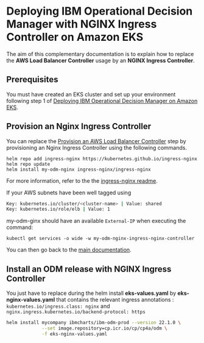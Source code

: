 # Deploying IBM Operational Decision Manager with NGINX Ingress Controller on Amazon EKS

The aim of this complementary documentation is to explain how to replace the **AWS Load Balancer Controller** usage by an **NGINX Ingress Controller**.

## Prerequisites

You must have created an EKS cluster and set up your environment following step 1 of [Deploying IBM Operational Decision Manager on Amazon EKS](README.md#1-prepare-your-environment-40-min).

## Provision an Nginx Ingress Controller

You can replace the [Provision an AWS Load Balancer Controller](README.md#c-provision-an-aws-load-balancer-controller) step by provisioning an Nginx Ingress Controller using the following commands.

```console
helm repo add ingress-nginx https://kubernetes.github.io/ingress-nginx
helm repo update
helm install my-odm-nginx ingress-nginx/ingress-nginx
```

For more information, refer to the the [ingress-nginx readme](https://github.com/kubernetes/ingress-nginx/tree/main/charts/ingress-nginx#install-chart).

If your AWS subnets have been well tagged using

```bash
Key: kubernetes.io/cluster/<cluster-name> | Value: shared
Key: kubernetes.io/role/elb | Value: 1
```

my-odm-ginx should have an available `External-IP` when executing the command:

```console
kubectl get services -o wide -w my-odm-nginx-ingress-nginx-controller
```

You can then go back to the [main documentation](README.md#2-prepare-your-environment-for-the-odm-installation-25-min).

## Install an ODM release with NGINX Ingress Controller

You just have to replace during the helm install **eks-values.yaml** by **eks-nginx-values.yaml** that contains the relevant ingress annotations :
`kubernetes.io/ingress.class: nginx` and `nginx.ingress.kubernetes.io/backend-protocol: https`

```bash
helm install mycompany ibmcharts/ibm-odm-prod --version 22.1.0 \
             --set image.repository=cp.icr.io/cp/cp4a/odm \
             -f eks-nginx-values.yaml
```
